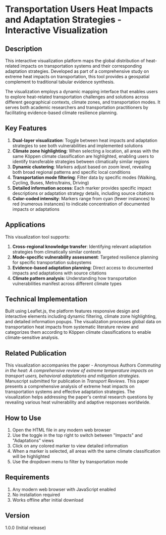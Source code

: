# Transportation Users Heat Impacts and Adaptation Strategies - Interactive Visualization

## Description

This interactive visualization platform maps the global distribution of heat-related impacts on transportation systems and their corresponding adaptation strategies. Developed as part of a comprehensive study on extreme heat impacts on transportation, this tool provides a geospatial complement to traditional tabular evidence synthesis.

The visualization employs a dynamic mapping interface that enables users to explore heat-related transportation challenges and solutions across different geographical contexts, climate zones, and transportation modes. It serves both academic researchers and transportation practitioners by facilitating evidence-based climate resilience planning.

## Key Features
1. **Dual-layer visualization**: Toggle between heat impacts and adaptation strategies to see both vulnerabilities and implemented solutions
2. **Climate zone highlighting**: When selecting a location, all areas with the same Köppen climate classification are highlighted, enabling users to identify transferable strategies between climatically similar regions
3. **Dynamic clustering**: Markers adjust based on zoom level, revealing both broad regional patterns and specific local conditions
4. **Transportation mode filtering**: Filter data by specific modes (Walking, Cycling, Buses, Metro/trains, Driving)
5. **Detailed information access**: Each marker provides specific impact descriptions or adaptation strategy details, including source citations
6. **Color-coded intensity**: Markers range from cyan (fewer instances) to red (numerous instances) to indicate concentration of documented impacts or adaptations

## Applications

This visualization tool supports:

1. **Cross-regional knowledge transfer**: Identifying relevant adaptation strategies from climatically similar contexts
2. **Mode-specific vulnerability assessment**: Targeted resilience planning for specific transportation subsystems
3. **Evidence-based adaptation planning**: Direct access to documented impacts and adaptations with source citations
4. **Climate pattern analysis**: Understanding how transportation vulnerabilities manifest across different climate types

## Technical Implementation

Built using Leaflet.js, the platform features responsive design and interactive elements including dynamic filtering, climate zone highlighting, and detailed information popups. The visualization processes global data on transportation heat impacts from systematic literature review and categorizes them according to Köppen climate classifications to enable climate-sensitive analysis.

## Related Publication

This visualization accompanies the paper - Anonymous Authors _Commuting in the heat: A comprehensive review of extreme temperature impacts on transport users, behavioral adaptations and mitigation strategies._ Manuscript submitted for publication in _Transport Reviews_. This paper presents a comprehensive analysis of extreme heat impacts on transportation systems and effective adaptation strategies. The visualization helps addressing the paper's central research questions by revealing various heat vulnerability and adaptive responses worldwide.

## How to Use
1. Open the HTML file in any modern web browser
2. Use the toggle in the top right to switch between "Impacts" and "Adaptations" views
3. Click on any colored marker to view detailed information
4. When a marker is selected, all areas with the same climate classification will be highlighted
5. Use the dropdown menu to filter by transportation mode

## Requirements
1. Any modern web browser with JavaScript enabled
2. No installation required
3. Works offline after initial download

## Version

1.0.0 (Initial release)
